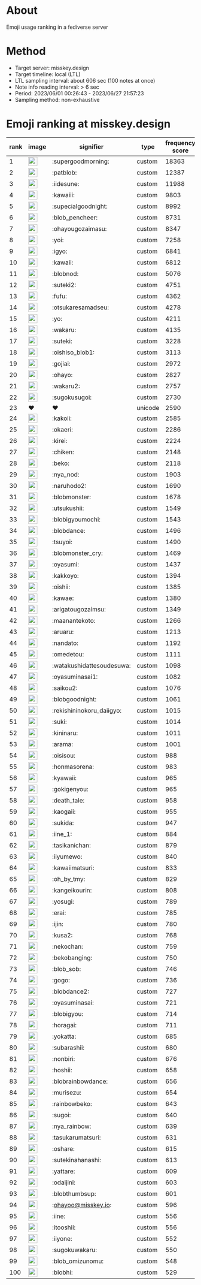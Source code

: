 # About
Emoji usage ranking in a fediverse server

# Method
- Target server: misskey.design
- Target timeline: local (LTL)
- LTL sampling interval: about 606 sec (100 notes at once)
- Note info reading interval: > 6 sec
- Period: 2023/06/01 00:26:43 - 2023/06/27 21:57:23 
- Sampling method: non-exhaustive

# Emoji ranking at misskey.design

|rank|image|signifier|type|frequency score|
|----|----|----|----|----|
|1|<img height="24" src="https://misskey.design/emoji/supergoodmorning.webp">|:supergoodmorning:|custom|18363|
|2|<img height="24" src="https://misskey.design/emoji/patblob.webp">|:patblob:|custom|12387|
|3|<img height="24" src="https://misskey.design/emoji/iidesune.webp">|:iidesune:|custom|11988|
|4|<img height="24" src="https://misskey.design/emoji/kawaiii.webp">|:kawaiii:|custom|9803|
|5|<img height="24" src="https://misskey.design/emoji/supecialgoodnight.webp">|:supecialgoodnight:|custom|8992|
|6|<img height="24" src="https://misskey.design/emoji/blob_pencheer.webp">|:blob_pencheer:|custom|8731|
|7|<img height="24" src="https://misskey.design/emoji/ohayougozaimasu.webp">|:ohayougozaimasu:|custom|8347|
|8|<img height="24" src="https://misskey.design/emoji/yoi.webp">|:yoi:|custom|7258|
|9|<img height="24" src="https://misskey.design/emoji/igyo.webp">|:igyo:|custom|6841|
|10|<img height="24" src="https://misskey.design/emoji/kawaii.webp">|:kawaii:|custom|6812|
|11|<img height="24" src="https://misskey.design/emoji/blobnod.webp">|:blobnod:|custom|5076|
|12|<img height="24" src="https://misskey.design/emoji/suteki2.webp">|:suteki2:|custom|4751|
|13|<img height="24" src="https://misskey.design/emoji/fufu.webp">|:fufu:|custom|4362|
|14|<img height="24" src="https://misskey.design/emoji/otsukaresamadseu.webp">|:otsukaresamadseu:|custom|4278|
|15|<img height="24" src="https://misskey.design/emoji/yo.webp">|:yo:|custom|4211|
|16|<img height="24" src="https://misskey.design/emoji/wakaru.webp">|:wakaru:|custom|4135|
|17|<img height="24" src="https://misskey.design/emoji/suteki.webp">|:suteki:|custom|3228|
|18|<img height="24" src="https://misskey.design/emoji/oishiso_blob1.webp">|:oishiso_blob1:|custom|3113|
|19|<img height="24" src="https://misskey.design/emoji/gojiai.webp">|:gojiai:|custom|2972|
|20|<img height="24" src="https://misskey.design/emoji/ohayo.webp">|:ohayo:|custom|2827|
|21|<img height="24" src="https://misskey.design/emoji/wakaru2.webp">|:wakaru2:|custom|2757|
|22|<img height="24" src="https://misskey.design/emoji/sugokusugoi.webp">|:sugokusugoi:|custom|2730|
|23|❤|❤|unicode|2590|
|24|<img height="24" src="https://misskey.design/emoji/kakoii.webp">|:kakoii:|custom|2585|
|25|<img height="24" src="https://misskey.design/emoji/okaeri.webp">|:okaeri:|custom|2286|
|26|<img height="24" src="https://misskey.design/emoji/kirei.webp">|:kirei:|custom|2224|
|27|<img height="24" src="https://misskey.design/emoji/chiken.webp">|:chiken:|custom|2148|
|28|<img height="24" src="https://misskey.design/emoji/beko.webp">|:beko:|custom|2118|
|29|<img height="24" src="https://misskey.design/emoji/nya_nod.webp">|:nya_nod:|custom|1903|
|30|<img height="24" src="https://misskey.design/emoji/naruhodo2.webp">|:naruhodo2:|custom|1690|
|31|<img height="24" src="https://misskey.design/emoji/blobmonster.webp">|:blobmonster:|custom|1678|
|32|<img height="24" src="https://misskey.design/emoji/utsukushii.webp">|:utsukushii:|custom|1549|
|33|<img height="24" src="https://misskey.design/emoji/blobigyoumochi.webp">|:blobigyoumochi:|custom|1543|
|34|<img height="24" src="https://misskey.design/emoji/blobdance.webp">|:blobdance:|custom|1496|
|35|<img height="24" src="https://misskey.design/emoji/tsuyoi.webp">|:tsuyoi:|custom|1490|
|36|<img height="24" src="https://misskey.design/emoji/blobmonster_cry.webp">|:blobmonster_cry:|custom|1469|
|37|<img height="24" src="https://misskey.design/emoji/oyasumi.webp">|:oyasumi:|custom|1437|
|38|<img height="24" src="https://misskey.design/emoji/kakkoyo.webp">|:kakkoyo:|custom|1394|
|39|<img height="24" src="https://misskey.design/emoji/oishii.webp">|:oishii:|custom|1385|
|40|<img height="24" src="https://misskey.design/emoji/kawae.webp">|:kawae:|custom|1380|
|41|<img height="24" src="https://misskey.design/emoji/arigatougozaimsu.webp">|:arigatougozaimsu:|custom|1349|
|42|<img height="24" src="https://misskey.design/emoji/maanantekoto.webp">|:maanantekoto:|custom|1266|
|43|<img height="24" src="https://misskey.design/emoji/aruaru.webp">|:aruaru:|custom|1213|
|44|<img height="24" src="https://misskey.design/emoji/nandato.webp">|:nandato:|custom|1192|
|45|<img height="24" src="https://misskey.design/emoji/omedetou.webp">|:omedetou:|custom|1111|
|46|<img height="24" src="https://misskey.design/emoji/watakushidattesoudesuwa.webp">|:watakushidattesoudesuwa:|custom|1098|
|47|<img height="24" src="https://misskey.design/emoji/oyasuminasai1.webp">|:oyasuminasai1:|custom|1082|
|48|<img height="24" src="https://misskey.design/emoji/saikou2.webp">|:saikou2:|custom|1076|
|49|<img height="24" src="https://misskey.design/emoji/blobgoodnight.webp">|:blobgoodnight:|custom|1061|
|50|<img height="24" src="https://misskey.design/emoji/rekishininokoru_daiigyo.webp">|:rekishininokoru_daiigyo:|custom|1015|
|51|<img height="24" src="https://misskey.design/emoji/suki.webp">|:suki:|custom|1014|
|52|<img height="24" src="https://misskey.design/emoji/kininaru.webp">|:kininaru:|custom|1011|
|53|<img height="24" src="https://misskey.design/emoji/arama.webp">|:arama:|custom|1001|
|54|<img height="24" src="https://misskey.design/emoji/oisisou.webp">|:oisisou:|custom|988|
|55|<img height="24" src="https://misskey.design/emoji/honmasorena.webp">|:honmasorena:|custom|983|
|56|<img height="24" src="https://misskey.design/emoji/kyawaii.webp">|:kyawaii:|custom|965|
|57|<img height="24" src="https://misskey.design/emoji/gokigenyou.webp">|:gokigenyou:|custom|965|
|58|<img height="24" src="https://misskey.design/emoji/death_tale.webp">|:death_tale:|custom|958|
|59|<img height="24" src="https://misskey.design/emoji/kaogaii.webp">|:kaogaii:|custom|955|
|60|<img height="24" src="https://misskey.design/emoji/sukida.webp">|:sukida:|custom|947|
|61|<img height="24" src="https://misskey.design/emoji/iine_1.webp">|:iine_1:|custom|884|
|62|<img height="24" src="https://misskey.design/emoji/tasikanichan.webp">|:tasikanichan:|custom|879|
|63|<img height="24" src="https://misskey.design/emoji/iiyumewo.webp">|:iiyumewo:|custom|840|
|64|<img height="24" src="https://misskey.design/emoji/kawaiimatsuri.webp">|:kawaiimatsuri:|custom|833|
|65|<img height="24" src="https://misskey.design/emoji/oh_by_tmy.webp">|:oh_by_tmy:|custom|829|
|66|<img height="24" src="https://misskey.design/emoji/kangeikourin.webp">|:kangeikourin:|custom|808|
|67|<img height="24" src="https://misskey.design/emoji/yosugi.webp">|:yosugi:|custom|789|
|68|<img height="24" src="https://misskey.design/emoji/erai.webp">|:erai:|custom|785|
|69|<img height="24" src="https://misskey.design/emoji/ijin.webp">|:ijin:|custom|780|
|70|<img height="24" src="https://misskey.design/emoji/kusa2.webp">|:kusa2:|custom|768|
|71|<img height="24" src="https://misskey.design/emoji/nekochan.webp">|:nekochan:|custom|759|
|72|<img height="24" src="https://misskey.design/emoji/bekobanging.webp">|:bekobanging:|custom|750|
|73|<img height="24" src="https://misskey.design/emoji/blob_sob.webp">|:blob_sob:|custom|746|
|74|<img height="24" src="https://misskey.design/emoji/gogo.webp">|:gogo:|custom|736|
|75|<img height="24" src="https://misskey.design/emoji/blobdance2.webp">|:blobdance2:|custom|727|
|76|<img height="24" src="https://misskey.design/emoji/oyasuminasai.webp">|:oyasuminasai:|custom|721|
|77|<img height="24" src="https://misskey.design/emoji/blobigyou.webp">|:blobigyou:|custom|714|
|78|<img height="24" src="https://misskey.design/emoji/horagai.webp">|:horagai:|custom|711|
|79|<img height="24" src="https://misskey.design/emoji/yokatta.webp">|:yokatta:|custom|685|
|80|<img height="24" src="https://misskey.design/emoji/subarashii.webp">|:subarashii:|custom|680|
|81|<img height="24" src="https://misskey.design/emoji/nonbiri.webp">|:nonbiri:|custom|676|
|82|<img height="24" src="https://misskey.design/emoji/hoshii.webp">|:hoshii:|custom|658|
|83|<img height="24" src="https://misskey.design/emoji/blobrainbowdance.webp">|:blobrainbowdance:|custom|656|
|84|<img height="24" src="https://misskey.design/emoji/murisezu.webp">|:murisezu:|custom|654|
|85|<img height="24" src="https://misskey.design/emoji/rainbowbeko.webp">|:rainbowbeko:|custom|643|
|86|<img height="24" src="https://misskey.design/emoji/sugoi.webp">|:sugoi:|custom|640|
|87|<img height="24" src="https://misskey.design/emoji/nya_rainbow.webp">|:nya_rainbow:|custom|639|
|88|<img height="24" src="https://misskey.design/emoji/tasukarumatsuri.webp">|:tasukarumatsuri:|custom|631|
|89|<img height="24" src="https://misskey.design/emoji/oshare.webp">|:oshare:|custom|615|
|90|<img height="24" src="https://misskey.design/emoji/sutekinahanashi.webp">|:sutekinahanashi:|custom|613|
|91|<img height="24" src="https://misskey.design/emoji/yattare.webp">|:yattare:|custom|609|
|92|<img height="24" src="https://misskey.design/emoji/odaijini.webp">|:odaijini:|custom|603|
|93|<img height="24" src="https://misskey.design/emoji/blobthumbsup.webp">|:blobthumbsup:|custom|601|
|94|<img height="24" src="https://misskey.design/emoji/ohayoo.webp">|:ohayoo@misskey.io:|custom|596|
|95|<img height="24" src="https://misskey.design/emoji/iine.webp">|:iine:|custom|556|
|96|<img height="24" src="https://misskey.design/emoji/itooshii.webp">|:itooshii:|custom|556|
|97|<img height="24" src="https://misskey.design/emoji/iiyone.webp">|:iiyone:|custom|552|
|98|<img height="24" src="https://misskey.design/emoji/sugokuwakaru.webp">|:sugokuwakaru:|custom|550|
|99|<img height="24" src="https://misskey.design/emoji/blob_omizunomu.webp">|:blob_omizunomu:|custom|548|
|100|<img height="24" src="https://misskey.design/emoji/blobhi.webp">|:blobhi:|custom|529|
